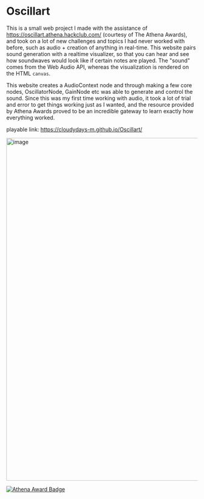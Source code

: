 # Oscillart

This is a small web project I made with the assistance of https://oscillart.athena.hackclub.com/ (courtesy of The Athena Awards), and took on a lot of new challenges and topics I had never worked with before, such as audio + creation of anything in real-time. This website pairs sound generation with a realtime visualizer, so that you can hear and see how soundwaves would look like if certain notes are played. The "sound" comes from the Web Audio API, whereas the visualization is rendered on the HTML ```canvas```. 

This website creates a AudioContext node and through making a few core nodes, OscillatorNode, GainNode etc was able to generate and control the sound. Since this was my first time working with audio, it took a lot of trial and error to get things working just as I wanted, and the resource provided by Athena Awards proved to be an incredible gateway to learn exactly how everything worked. 

playable link: https://cloudydays-m.github.io/Oscillart/ 

<img width="1920" height="900" alt="image" src="https://github.com/user-attachments/assets/cf6bee78-429b-443a-96f1-fb739ed4c26f" />


[![Athena Award Badge](https://img.shields.io/endpoint?url=https%3A%2F%2Faward.athena.hackclub.com%2Fapi%2Fbadge)](https://award.athena.hackclub.com?utm_source=readme)
